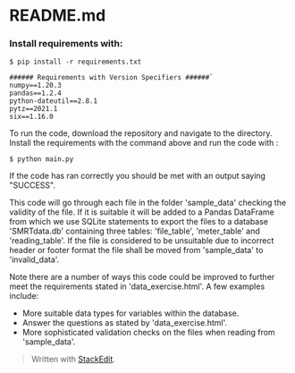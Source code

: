 ﻿# README.md
### Install requirements with:
```
$ pip install -r requirements.txt
```
```
###### Requirements with Version Specifiers ######`
numpy==1.20.3
pandas==1.2.4
python-dateutil==2.8.1
pytz==2021.1
six==1.16.0
```
To run the code, download the repository and navigate to the directory.
Install the requirements with the command above and run the code with :
```
$ python main.py
```
If the code has ran correctly you should be met with an output saying "SUCCESS".

This code will go through each file in the folder 'sample_data' checking the validity of the file. If it is suitable it will be added to a Pandas DataFrame from which we use SQLite statements to export the files to a database 'SMRTdata.db' containing three tables: 'file_table', 'meter_table' and 'reading_table'. If the file is considered to be unsuitable due to incorrect header or footer format the file shall be moved from 'sample_data' to 'invalid_data'.

Note there are a number of ways this code could be improved to further meet the requirements stated in 'data_exercise.html'.  A few examples include:
- More suitable data types for variables within the database.
- Answer the questions as stated by 'data_exercise.html'.
- More sophisticated validation checks on the files when reading from 'sample_data'.




> Written with [StackEdit](https://stackedit.io/).

